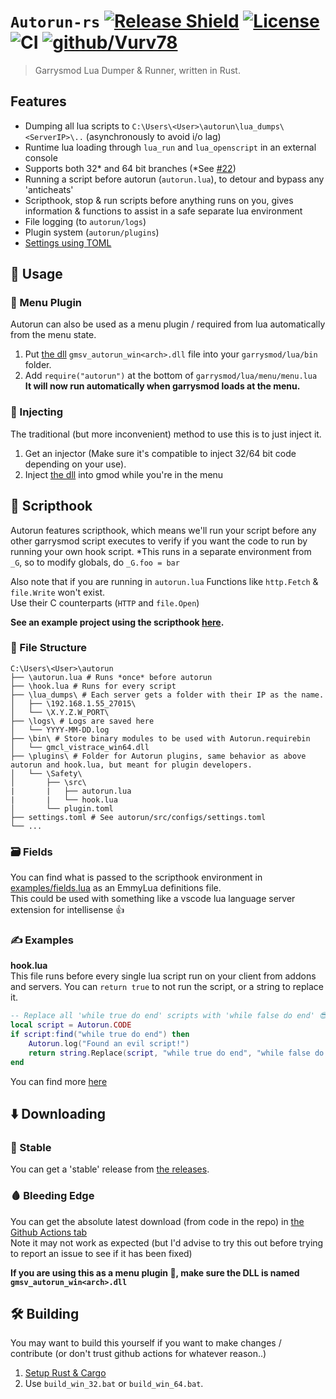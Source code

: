 # ``Autorun-rs`` [![Release Shield](https://img.shields.io/github/v/release/Vurv78/Autorun-rs)](https://github.com/Vurv78/Autorun-rs/releases/latest) [![License](https://img.shields.io/github/license/Vurv78/Autorun-rs?color=red)](https://opensource.org/licenses/Apache-2.0) ![CI](https://github.com/Vurv78/Autorun-rs/workflows/Build/badge.svg) [![github/Vurv78](https://img.shields.io/discord/824727565948157963?label=Discord&logo=discord&logoColor=ffffff&labelColor=7289DA&color=2c2f33)](https://discord.gg/yXKMt2XUXm)

> Garrysmod Lua Dumper & Runner, written in Rust.  

## Features
* Dumping all lua scripts to ``C:\Users\<User>\autorun\lua_dumps\<ServerIP>\..`` (asynchronously to avoid i/o lag)
* Runtime lua loading through ``lua_run`` and ``lua_openscript`` in an external console
* Supports both 32* and 64 bit branches (*See [#22](https://github.com/Vurv78/Autorun-rs/issues/22))
* Running a script before autorun (``autorun.lua``), to detour and bypass any 'anticheats'
* Scripthook, stop & run scripts before anything runs on you, gives information & functions to assist in a safe separate lua environment
* File logging (to ``autorun/logs``)
* Plugin system (``autorun/plugins``)
* [Settings using TOML](autorun/src/configs/settings.toml)

## 🤔 Usage
### 🧩 Menu Plugin
Autorun can also be used as a menu plugin / required from lua automatically from the menu state.
1. Put [the dll](#⬇️-downloading) ``gmsv_autorun_win<arch>.dll`` file into your ``garrysmod/lua/bin`` folder.
2. Add ``require("autorun")`` at the bottom of ``garrysmod/lua/menu/menu.lua``  
**It will now run automatically when garrysmod loads at the menu.**

### 💉 Injecting
The traditional (but more inconvenient) method to use this is to just inject it.
1. Get an injector (Make sure it's compatible to inject 32/64 bit code depending on your use).  
2. Inject [the dll](#⬇️-downloading) into gmod while you're in the menu

## 📜 Scripthook
Autorun features scripthook, which means we'll run your script before any other garrysmod script executes to verify if you want the code to run by running your own hook script.
*This runs in a separate environment from ``_G``, so to modify globals, do ``_G.foo = bar``

Also note that if you are running in ``autorun.lua`` Functions like ``http.Fetch`` & ``file.Write`` won't exist.  
Use their C counterparts (``HTTP`` and ``file.Open``)

__See an example project using the scripthook [here](https://github.com/Vurv78/Safety).__

### 📁 File Structure
```golo
C:\Users\<User>\autorun
├── \autorun.lua # Runs *once* before autorun
├── \hook.lua # Runs for every script
├── \lua_dumps\ # Each server gets a folder with their IP as the name.
│   ├── \192.168.1.55_27015\
│   └── \X.Y.Z.W_PORT\
├── \logs\ # Logs are saved here
│   └── YYYY-MM-DD.log
├── \bin\ # Store binary modules to be used with Autorun.requirebin
│   └── gmcl_vistrace_win64.dll
├── \plugins\ # Folder for Autorun plugins, same behavior as above autorun and hook.lua, but meant for plugin developers.
│   └── \Safety\
│       ├── \src\
|       |   ├── autorun.lua
|       |   └── hook.lua
│       └── plugin.toml
├── settings.toml # See autorun/src/configs/settings.toml
└── ...
```

### 🗃️ Fields
You can find what is passed to the scripthook environment in [examples/fields.lua](examples/fields.lua) as an EmmyLua definitions file.  
This could be used with something like a vscode lua language server extension for intellisense 👍

### ✍️ Examples
__hook.lua__  
This file runs before every single lua script run on your client from addons and servers.
You can ``return true`` to not run the script, or a string to replace it.
```lua
-- Replace all 'while true do end' scripts with 'while false do end' 😎
local script = Autorun.CODE
if script:find("while true do end") then
	Autorun.log("Found an evil script!")
	return string.Replace(script, "while true do end", "while false do end")
end
```

You can find more [here](examples)

## ⬇️ Downloading
### 🦺 Stable
You can get a 'stable' release from [the releases](https://github.com/Vurv78/Autorun-rs/releases/latest).
### 🩸 Bleeding Edge
You can get the absolute latest download (from code in the repo) in [the Github Actions tab](https://github.com/Vurv78/Autorun-rs/actions/workflows/downloads.yml)  
Note it may not work as expected (but I'd advise to try this out before trying to report an issue to see if it has been fixed)

__If you are using this as a menu plugin 🧩, make sure the DLL is named ``gmsv_autorun_win<arch>.dll``__

## 🛠️ Building
You may want to build this yourself if you want to make changes / contribute (or don't trust github actions for whatever reason..)
1. [Setup Rust & Cargo](https://www.rust-lang.org/learn/get-started)
2. Use ``build_win_32.bat`` or ``build_win_64.bat``.  
